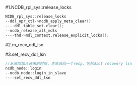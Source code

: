 #1.NCDB_rpl_sys::release_locks

```cpp
NCDB_rpl_sys::release_locks
--ddl_opr_ctl->ncdb_apply_meta_clear()
----ddl_table_set.clear();
--ncdb_release_all_mdls
----thd->mdl_context.release_explicit_locks();
```

#2.m_recv_ddl_lsn

#3.set_recv_ddl_lsn

```cpp
//从库刚加入进来的时候，主库会回一个resp，包括dict recovery lsn
ncdb_node::login
--ncdb_node::login_in_slave
----set_recv_ddl_lsn
```